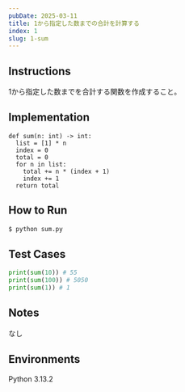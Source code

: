 ```yaml
---
pubDate: 2025-03-11
title: 1から指定した数までの合計を計算する
index: 1
slug: 1-sum
---
```


## Instructions
1から指定した数までを合計する関数を作成すること。

## Implementation
```python: sum.py
def sum(n: int) -> int:
  list = [1] * n
  index = 0
  total = 0
  for n in list:
    total += n * (index + 1)
    index += 1
  return total
```

## How to Run
```bash
$ python sum.py
```

## Test Cases
```python
print(sum(10)) # 55
print(sum(100)) # 5050
print(sum(1)) # 1
```

## Notes
なし

## Environments
Python 3.13.2